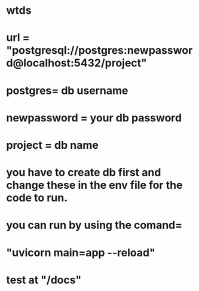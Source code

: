 # wtds
# url = "postgresql://postgres:newpassword@localhost:5432/project"
# postgres= db username
# newpassword = your db password
# project = db name

# you have to create db first and change these in the env file for the code to run.
# you can run by using the comand=
# "uvicorn main=app --reload"

# test at "<your local host address>/docs"
